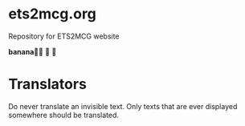 # ets2mcg.org
Repository for ETS2MCG website

**banana🍌🍊**
:banana: :banana:

# Translators

Do never translate an invisible text. Only texts that are ever displayed somewhere should be translated.